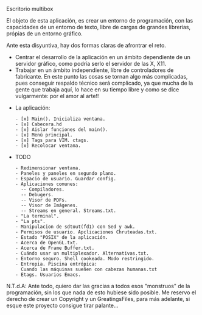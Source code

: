 Escritorio multibox

El objeto de esta aplicación, es crear un entorno de programación, con las 
capacidades de un entorno de texto, libre de cargas de grandes librerias, 
própias de un entorno gráfico.

Ante esta disyuntiva, hay dos formas claras de afrontrar el reto.

  - Centrar el desarrollo de la aplicación en un ámbito dependiente
  de un servidor gráfico, como podría serlo el servidor de las X, X11.
  - Trabajar en un ámbito independiente, libre de controladores de 
  fabricante. En este punto las cosas se tornan algo más complicadas,
  pues conseguir respaldo técnico será complicado, ya que mucha de la
  gente que trabaja aquí, lo hace en su tiempo libre y como se dice
  vulgarmente: por el amor al arte!!



*   La aplicación:

        - [x] Main(). Inicializa ventana.
        - [x] Cabecera.hd 
        - [x] Aislar funciones del main(). 
        - [x] Menú principal.
        - [x] Tags para VIM. ctags.
        - [x] Recolocar ventana.



*   TODO


        - Redimensionar ventana.
        - Paneles y paneles en segundo plano.
        - Espacio de usuario. Guardar config.
        - Aplicaciones comunes:
          -- Compiladores.
          -- Debugers.
          -- Visor de PDFs.
          -- Visor de Imágenes.
          -- Streams en general. Streams.txt.
        - "La terminal".
        - "La pts".
        - Manipulacion de sdtout(fd1) con Sed y awk.
        - Permisos de usuario. Apclicaciones Chruteadas.txt.
        - Estado "POSIX" de la aplicación.
        - Acerca de OpenGL.txt.
        - Acerca de Frame Buffer.txt.
        - Cuándo usar un multiplexador. Alternativas.txt.
        - Entorno seguro. Shell cookeada. Modo restringido.
        - Entropia. Piscina entrópica:
          Cuando las máquinas sueñen con cabezas humanas.txt
        - Etags. Usuarios Emacs.





  N.T.d.A: Ante todo, quiero dar las gracias a todos esos "monstruos" de la 
  programación, sin los que nada de esto hubiese sido posible.
  Me reservo el derecho de crear un Copyright y un GreatingsFiles, para
  más adelante, si esque este proyecto consigue tirar palante...
